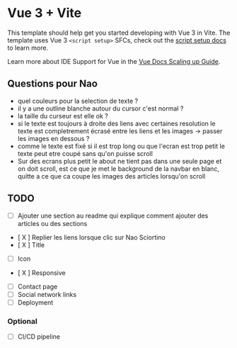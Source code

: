 # Vue 3 + Vite

This template should help get you started developing with Vue 3 in Vite. The template uses Vue 3 `<script setup>` SFCs, check out the [script setup docs](https://v3.vuejs.org/api/sfc-script-setup.html#sfc-script-setup) to learn more.

Learn more about IDE Support for Vue in the [Vue Docs Scaling up Guide](https://vuejs.org/guide/scaling-up/tooling.html#ide-support).

## Questions pour Nao

- quel couleurs pour la selection de texte ?
- il y a une outline blanche autour du cursor c'est normal ?
- la taille du curseur est elle ok ?
- si le texte est toujours à droite des liens avec certaines resolution le texte est completrement écrasé entre les liens et les images -> passer les images en dessous ?
- comme le texte est fixé si il est trop long ou que l'ecran est trop petit le texte peut etre coupé sans qu'on puisse scroll
- Sur des ecrans plus petit le about ne tient pas dans une seule page et on doit scroll, est ce que je met le background de la navbar en blanc, quitte a ce que ca coupe les images des articles lorsqu'on scroll

## TODO

- [ ] Ajouter une section au readme qui explique comment ajouter des articles ou des sections
- [ X ] Replier les liens lorsque clic sur Nao Sciortino
- [ X ] Title
- [ ] Icon
- [ X ] Responsive
- [ ] Contact page
- [ ] Social network links
- [ ] Deployment

### Optional

- [ ] CI/CD pipeline
